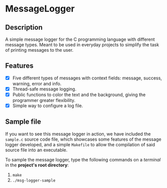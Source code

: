 # MessageLogger

## Description
A simple message logger for the C programming language with different message types. Meant to be used in everyday projects to simplify the task of printing messages to the user.

## Features
- [x] Five different types of messages with context fields: message, success, warning, error and info.
- [x] Thread-safe message logging.
- [x] Public functions to color the text and the background, giving the programmer greater flexibility.
- [x] Simple way to configure a log file.

## Sample file
If you want to see this message logger in action, we have included the `sample.c` source code file, which showcases some features of the message logger developed, and a simple `Makefile` to allow the compilation of said source file into an executable.

To sample the message logger, type the following commands on a *terminal* in the **project's root directory**:
1. `make`
2. `./msg-logger-sample`
